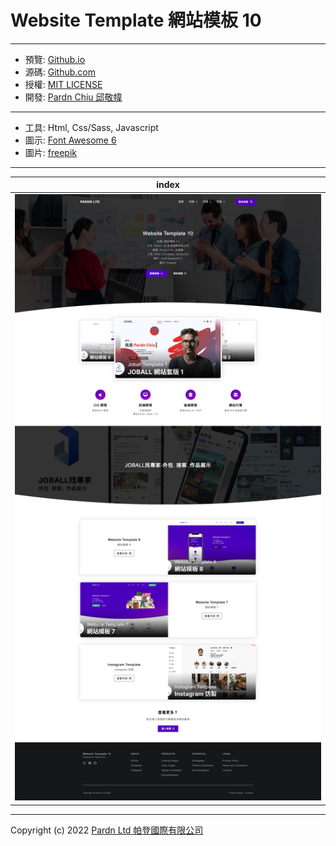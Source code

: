 # Website Template 網站模板 10

***

- 預覽: [Github.io](https://pardnchiu.github.io/website-template-10/)
- 源碼: [Github.com](https://github.com/pardnchiu/website-template-10/)
- 授權: [MIT LICENSE](https://github.com/pardnchiu/website-template-10/blob/main/LICENSE)
- 開發: [Pardn Chiu 邱敬幃](https://joball.tw/@pardnltd)

***

- 工具: Html, Css/Sass, Javascript
- 圖示: [Font Awesome 6](https://fontawesome.com/v6/search)
- 圖片: [freepik](https://www.freepik.com)

***

| index |
|---|
| ![index](./image/index.jpg) |

***

Copyright (c) 2022 [Pardn Ltd 帕登國際有限公司](https://joball.tw/@pardnltd)
